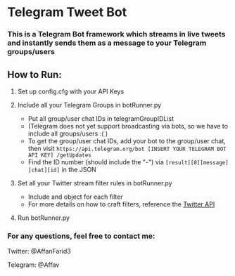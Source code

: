 # Telegram Tweet Bot

### This is a Telegram Bot framework which streams in live tweets and instantly sends them as a message to your Telegram groups/users

## How to Run:
1. Set up config.cfg with your API Keys
2. Include all your Telegram Groups in botRunner.py

    - Put all group/user chat IDs in telegramGroupIDList
    - (Telegram does not yet support broadcasting via bots, so we have to include all groups/users :( )
    - To get the group/user chat IDs, add your bot to the group/user chat, then visit `https://api.telegram.org/bot [INSERT YOUR TELEGRAM BOT API KEY] /getUpdates`
    - Find the ID number (should include the "-") via `[result][0][message][chat][id]` in the JSON

3. Set all your Twitter stream filter rules in botRunner.py
    - Include and object for each filter
    - For more details on how to craft filters, reference the [Twitter API](https://developer.twitter.com/en/docs/twitter-api/tweets/filtered-stream/integrate/build-a-rule)

4. Run botRunner.py

### For any questions, feel free to contact me:

Twitter: @AffanFarid3

Telegram: @Affav
